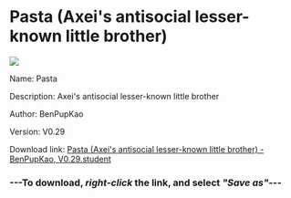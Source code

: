 # Pasta (Axei's antisocial lesser-known little brother)

<img src = "https://raw.githubusercontent.com/Arbiter1223/Daigaku-Gurashi-Custom-Students/master/Students/Files/Pasta%20(Axei's%20antisocial%20lesser-known%20little%20brother).png">

Name: Pasta

Description: Axei's antisocial lesser-known little brother

Author: BenPupKao

Version: V0.29

Download link: <a href="https://raw.githubusercontent.com/Arbiter1223/Daigaku-Gurashi-Custom-Students/master/Students/Files/Pasta%20(Axei's%20antisocial%20lesser-known%20little%20brother)%20-%20BenPupKao%2C%20V0.29.student">Pasta (Axei's antisocial lesser-known little brother) - BenPupKao, V0.29.student</a>

### ---**To download, _right-click_ the link, and select _"Save as"_**---
